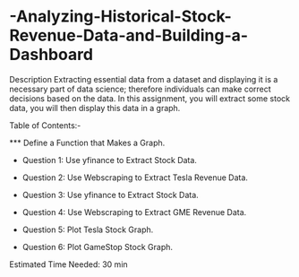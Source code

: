 # -Analyzing-Historical-Stock-Revenue-Data-and-Building-a-Dashboard
Description
Extracting essential data from a dataset and displaying it is a necessary part of data science; therefore individuals can make correct decisions based on the data. In this assignment, you will extract some stock data, you will then display this data in a graph.

Table of Contents:-

*** Define a Function that Makes a Graph.

* Question 1: Use yfinance to Extract Stock Data.

* Question 2: Use Webscraping to Extract Tesla Revenue Data.

* Question 3: Use yfinance to Extract Stock Data.

* Question 4: Use Webscraping to Extract GME Revenue Data.

* Question 5: Plot Tesla Stock Graph.

* Question 6: Plot GameStop Stock Graph.

Estimated Time Needed: 30 min
